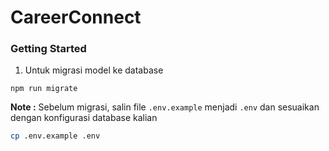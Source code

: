 # CareerConnect

### Getting Started
1. Untuk migrasi model ke database
```
npm run migrate
```
**Note :**
Sebelum migrasi, salin file `.env.example` menjadi `.env` dan sesuaikan dengan konfigurasi database kalian
```bash
cp .env.example .env
```
